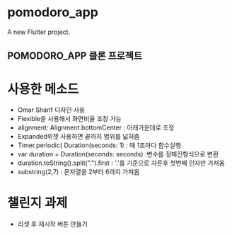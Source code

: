 # pomodoro_app

A new Flutter project.

## POMODORO_APP 클론 프로젝트

# 사용한 메소드
- Omar Sharif 디자인 사용
- Flexible을 사용해서 화면비율 조정 가능
- alignment: Alignment.bottomCenter : 아래가운데로 조정
- Expanded위젯 사용하면 끝까지 범위를 넓혀줌
- Timer.periodic(
  Duration(seconds: 1) : 매 1초마다 함수실행 
- var duration = Duration(seconds: seconds) :변수를 정해진형식으로 변환
- duration.toString().split(".").first : '.'를 기준으로 자른후 첫번째 인자만 가져옴
- substring(2,7) : 문자열을 2부터 6까지 가져옴

# 챌린지 과제
- 리셋 후 재시작 버튼 만들기
